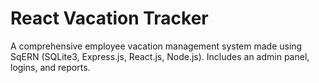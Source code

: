 # React Vacation Tracker
A comprehensive employee vacation management system made using SqERN (SQLite3, Express.js, React.js, Node.js). Includes an admin panel, logins, and reports.
